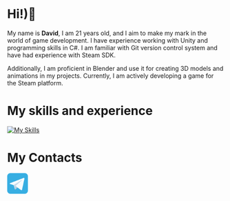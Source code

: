 # Hi!)👋
My name is **David**, I am 21 years old, and I aim to make my mark in the world of game development. I have experience working with Unity and programming skills in C#. I am familiar with Git version control system and have had experience with Steam SDK.

Additionally, I am proficient in Blender and use it for creating 3D models and animations in my projects. Currently, I am actively developing a game for the Steam platform.


# My skills and experience

[![My Skills](https://skillicons.dev/icons?i=cs,py,unity,blender,git,rider,pycharm,vscode,ps,kali)](https://skillicons.dev)

# My Contacts  

<p align="left">
    <a href ="https://t.me/ZeChhhhh" target="_blamk"><img width="48" height="48" src="telegram.svg"/></a>
</p>
